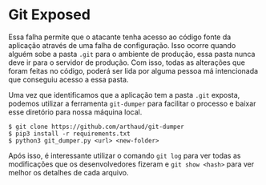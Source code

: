# Git Exposed

Essa falha permite que o atacante tenha acesso ao código fonte da aplicação através de uma falha de configuração. Isso ocorre quando alguém sobe a pasta `.git` para o ambiente de produção, essa pasta nunca deve ir para o servidor de produção. Com isso, todas as alterações que foram feitas no código, poderá ser lida por alguma pessoa má intencionada que conseguiu acesso a essa pasta.

Uma vez que identificamos que a aplicação tem a pasta `.git` exposta, podemos utilizar a ferramenta `git-dumper` para facilitar o processo e baixar esse diretório para nossa máquina local.

```
$ git clone https://github.com/arthaud/git-dumper
$ pip3 install -r requirements.txt
$ python3 git_dumper.py <url> <new-folder>
```

Após isso, é interessante utilizar o comando `git log` para ver todas as modificações que os desenvolvedores fizeram e `git show <hash>` para ver melhor os detalhes de cada arquivo.


